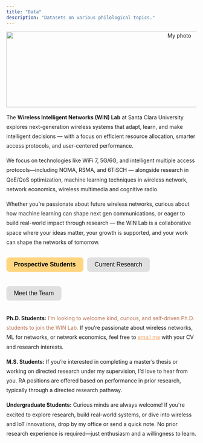 ```yaml
---
title: "Data"
description: "Datasets on various philological topics."
---
```


<p align="center">
  <img src="/lab.jpeg" alt="My photo" width="900" height="200"/>
</p>

<p style="font-size: 14px; line-height: 1.8;">
  The <strong>Wireless Intelligent Networks (WIN) Lab</strong> at Santa Clara University explores next-generation wireless systems that adapt, learn, and make intelligent decisions — with a focus on efficient resource allocation, smarter access protocols, and user-centered performance.
</p>

<p style="font-size: 14px; line-height: 1.8;">
We focus on technologies like WiFi 7, 5G/6G, and intelligent multiple access protocols—including NOMA, RSMA, and 6TiSCH — alongside research in QoE/QoS optimization, machine learning techniques in wireless network, network economics, wireless multimedia and cognitive radio.
</p>

<p style="font-size: 14px; line-height: 1.8;">
Whether you’re passionate about future wireless networks, curious about how machine learning can shape next gen communications, or eager to build real-world impact through research — the WIN Lab is a collaborative space where your ideas matter, your growth is supported, and your work can shape the networks of tomorrow.
</p>

<style>
.toggle-wrapper {
  display: flex;
  justify-content: center;
  margin-bottom: 20px;
}

.toggle-buttons {
  display: flex;
  gap: 10px;
  flex-wrap: wrap;
}

.toggle-buttons button {
  padding: 10px 20px;
  font-size: 16px;
  border: none;
  border-radius: 8px;
  background-color: #e0e0e0;
  cursor: pointer;
  transition: background-color 0.3s ease;
}

.toggle-buttons button:hover {
  background-color: #ffd580; /* orange highlight on hover */
}

.toggle-buttons button.active {
  background-color: #ffd580;
  font-weight: bold;
}

.toggle-section {
  display: none;
}
.toggle-section.active {
  display: block;
}
 
.student-grid {
  display: flex;
  flex-wrap: wrap;
  gap: 30px;
  justify-content: center;
  margin-top: 20px;
}

.student-grid {
  display: flex;
  flex-wrap: wrap;
  gap: 30px;
  justify-content: center;
  margin-top: 20px;
}

.student-card {
  width: 210px;
  height: 260px;
  background-color: white;
  border-radius: 16px;
  overflow: hidden;
  position: relative;
  box-shadow: 0 0 10px rgba(0,0,0,0.06);
  transition: box-shadow 0.3s ease;
  text-align: center;
  cursor: pointer;
  padding-top: 20px;
}

.student-card:hover {
  box-shadow: 0 0 12px 2px gold;
}

.student-image {
  width: 150px;
  height: 150px;
  object-fit: cover;
  border-radius: 8px;
  transition: all 0.4s ease;
  margin-bottom: 10px;
}

.student-card:hover .student-image {
  width: 80px;
  height: 80px;
  margin-bottom: 4px;
}

.student-info {
  transition: transform 0.3s ease;
}

.student-name {
  font-weight: bold;
  margin-bottom: 4px;
  transition: margin-bottom 0.3s ease;
}

.student-role {
  font-style: italic;
  font-size: 14px;
  color: #555;
  transition: margin-bottom 0.3s ease;
}

.project-hover {
  opacity: 0;
  transition: opacity 0.3s ease;
  font-size: 14px;
  margin-top: 6px;
  padding: 0 10px;
}

.student-card:hover .project-hover {
  opacity: 1;
}

</style>

<div class="toggle-wrapper">
  <div class="toggle-buttons">

   <button id="btn-prospective" class="active" onclick="showSection('prospective')">Prospective Students</button>

  <button id="btn-research"  onclick="showSection('research')">Current Research</button>

  <button id="btn-people" onclick="showSection('people')">Meet the Team</button>

    
  </div>
</div>

<div id="research" class="toggle-section">

<ul style="font-size: 14px; line-height: 1.9; list-style: none; padding-left: 0;">
  <li>🎯 <strong>NOMA for 6G Cellular Networks:</strong> Designing user-focused algorithms to enhance Quality of Experience (QoE) and fairness in non-orthogonal multiple access networks, leveraging machine learning and game theory.</li>
  
  <li>🎯 <strong>Multi-Link WiFi 7 for Intelligent LANs:</strong> Exploring Multi-Link Operation (MLO) for smarter traffic steering across bands and interfaces to achieve ultra-low latency and high throughput in wireless LANs.</li>
  
  <li>🎯 <strong>MAC-Layer Optimization for 6TiSCH IoT Networks:</strong> Developing distributed game-theoretic algorithms at the MAC layer to enhance scheduling efficiency, reduce energy consumption, and improve reliability in low-power industrial IoT networks built on the 6TiSCH protocol.</li>
  
  <li>🎯 <strong>RSMA for Next-Gen Spectrum Sharing:</strong> Exploring rate-splitting multiple access as a flexible and interference-aware access strategy for multi-user wireless systems, enabling improved spectral efficiency, user fairness, and adaptability under diverse QoS demands.</li>
</ul>

</div>


<div id="people" class="toggle-section">

<!-- UNDERGRADUATE STUDENTS -->
<h3 style="text-align: center; margin-top: 40px;">Undergraduate Students:</h3>
<div class="student-grid">
  <div class="student-card">
    <img src="/picture1.jpeg" alt="Derek Chui" class="student-image">
    <div class="student-info">
      <div class="student-name">Derek Chui</div>
      <div class="student-role">B.S. Student</div>
      <div class="project-hover"><em>Project:</em> Efficient user grouping in NOMA Networks</div>
    </div>
  </div>
</div>

<!-- GRADUATE STUDENTS -->
<h3 style="text-align: center; margin-top: 50px;">Graduate Students:</h3>
<div class="student-grid">
  <div class="student-card">
    <img src="/picture1.jpeg" alt="Mrudhula Lokesh" class="student-image">
    <div class="student-info">
      <div class="student-name">Mrudhula Lokesh</div>
      <div class="student-role">M.S. Student</div>
      <div class="project-hover"><em>Project:</em> Optimizing Multi Link Operation (MLO) in WiFi 7</div>
    </div>
  </div>

  <div class="student-card">
    <img src="/picture1.jpeg" alt="Samarth Kulkarni" class="student-image">
    <div class="student-info">
      <div class="student-name">Samarth Kulkarni</div>
      <div class="student-role">M.S. Student</div>
      <div class="project-hover"><em>Project:</em> Advanced Reinforcement Learning Models for WiFi 7</div>
    </div>
  </div>

  <div class="student-card">
    <img src="/Brian.PNG" alt="Brian Trinh" class="student-image">
    <div class="student-info">
      <div class="student-name">Brian Trinh</div>
      <div class="student-role">M.S. Student</div>
      <div class="project-hover"><em>Project:</em> ML driven Traffic Distribution in WiFi 7</div>
    </div>
  </div>
</div>

</div>


<div id="prospective" class="toggle-section active">
  <p style="font-size: 14px; line-height: 1.8;">
    <strong>Ph.D. Students:</strong><span style="color: #b86f50;">
  I’m looking to welcome kind, curious, and self-driven Ph.D. students to join the WIN Lab.</span> If you’re passionate about wireless networks, ML for networks, or network economics, feel free to <a href="mailto:kkattiyanramamoorthy@scu.edu" style="color: #f4a261;">email me</a> with your CV and research interests.
  </p>

  <p style="font-size: 14px; line-height: 1.8;">
    <strong>M.S. Students:</strong> If you’re interested in completing a master’s thesis or working on directed research under my supervision, I’d love to hear from you. RA positions are offered based on performance in prior research, typically through a directed research pathway.
  </p>

  <p style="font-size: 14px; line-height: 1.8;">
    <strong>Undergraduate Students:</strong> Curious minds are always welcome! If you're excited to explore research, build real-world systems, or dive into wireless and IoT innovations, drop by my office or send a quick note. No prior research experience is required—just enthusiasm and a willingness to learn.
  </p>
</div>

<script>
function showSection(sectionId) {
  document.querySelectorAll('.toggle-section').forEach(div => div.classList.remove('active'));
  document.querySelectorAll('.toggle-buttons button').forEach(btn => btn.classList.remove('active'));

  document.getElementById(sectionId).classList.add('active');
  document.getElementById('btn-' + sectionId).classList.add('active');
}
</script>



